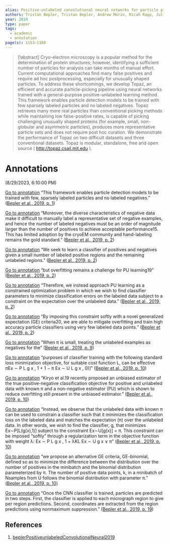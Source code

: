 ```yaml
---
alias: Positive-unlabeled convolutional neural networks for particle picking in cryo-electron micrographs.
authors: Tristan Bepler, Tristan Bepler, Andrew Morin, Micah Rapp, Julia Brasch, Lawrence Shapiro, Alex J. Noble, Bonnie Berger
year: 2019
type: paper
tags:
  - academic
  - annotation
page(s): 1153–1160
---
```

> [!abstract]
> Cryo-electron microscopy is a popular method for the determination of protein structures; however, identifying a sufficient number of particles for analysis can take months of manual effort. Current computational approaches find many false positives and require ad hoc postprocessing, especially for unusually shaped particles. To address these shortcomings, we develop Topaz, an efficient and accurate particle-picking pipeline using neural networks trained with a general-purpose positive-unlabeled learning method. This framework enables particle detection models to be trained with few sparsely labeled particles and no labeled negatives. Topaz retrieves many more real particles than conventional picking methods while maintaining low false-positive rates, is capable of picking challenging unusually shaped proteins (for example, small, non-globular and asymmetric particles), produces more representative particle sets and does not require post hoc curation. We demonstrate the performance of Topaz on two difficult datasets and three conventional datasets. Topaz is modular, standalone, free and open source ( http://topaz.csail.mit.edu ).

# Annotations  
(8/29/2023, 6:10:00 PM)

[Go to annotation](zotero://open-pdf/library/items/IN8I8UBC?page=1&annotation=54QGXD5V) “This framework enables particle detection models to be trained with few, sparsely labeled particles and no labeled negatives.” ([Bepler et al., 2019, p. 1](zotero://select/library/items/GJ6FQ632))

[Go to annotation](zotero://open-pdf/library/items/IN8I8UBC?page=2&annotation=G6FFHYCD) “Moreover, the diverse characteristics of negative data make it difficult to manually label a representative set of negative examples, and hence the number of labeled negatives must be an order of magnitude larger than the number of positives to achieve acceptable performance15. This has limited adoption by the cryoEM community and hand-labeling remains the gold standard.” ([Bepler et al., 2019, p. 2](zotero://select/library/items/GJ6FQ632))

[Go to annotation](zotero://open-pdf/library/items/IN8I8UBC?page=2&annotation=QYWVCLGQ) “We seek to learn a classifier of positives and negatives given a small number of labeled positive regions and the remaining unlabeled regions.” ([Bepler et al., 2019, p. 2](zotero://select/library/items/GJ6FQ632))

[Go to annotation](zotero://open-pdf/library/items/IN8I8UBC?page=2&annotation=G7Q4Y3QJ) “but overfitting remains a challenge for PU learning19” ([Bepler et al., 2019, p. 2](zotero://select/library/items/GJ6FQ632))

[Go to annotation](zotero://open-pdf/library/items/IN8I8UBC?page=2&annotation=EVFFKZ9L) “Therefore, we instead approach PU learning as a constrained optimization problem in which we wish to find classifier parameters to minimize classification errors on the labeled data subject to a constraint on the expectation over the unlabeled data.” ([Bepler et al., 2019, p. 2](zotero://select/library/items/GJ6FQ632))

[Go to annotation](zotero://open-pdf/library/items/IN8I8UBC?page=2&annotation=MHRYXGWP) “By imposing this constraint softly with a novel generalized expectation (GE) criteria20, we are able to mitigate overfitting and train high accuracy particle classifiers using very few labeled data points.” ([Bepler et al., 2019, p. 2](zotero://select/library/items/GJ6FQ632))

[Go to annotation](zotero://open-pdf/library/items/IN8I8UBC?page=9&annotation=G7F4KD27) “When π is small, treating the unlabeled examples as negatives for the” ([Bepler et al., 2019, p. 9](zotero://select/library/items/GJ6FQ632))

[Go to annotation](zotero://open-pdf/library/items/IN8I8UBC?page=10&annotation=E9HAICGZ) “purposes of classifier training with the following standard loss minimization objective, for suitable cost function L, can be effective πEx ∼ P L g x , 1 + 1 − π Ex ∼ U L g x , 0)]” ([Bepler et al., 2019, p. 10](zotero://select/library/items/GJ6FQ632))

[Go to annotation](zotero://open-pdf/library/items/IN8I8UBC?page=10&annotation=PZDSXSNR) “Kiryo et al.19 recently proposed an unbiased estimator of the true positive-negative classification objective for positive and unlabeled data with known π and a non-negative estimator (PU) which is shown to reduce overfitting still present in the unbiased estimator.” ([Bepler et al., 2019, p. 10](zotero://select/library/items/GJ6FQ632))

[Go to annotation](zotero://open-pdf/library/items/IN8I8UBC?page=10&annotation=DYWRJC8B) “Instead, we observe that the unlabeled data with known π can be used to constrain a classifier such that it minimizes the classification loss on the labeled data and matches the expectation (π) over the unlabeled data. In other words, we wish to find the classifier, g, that minimizes Ex∼P[L(g(x),1)] subject to the constraint Ex∼U[g(x)] = π. This constraint can be imposed “softly” through a regularization term in the objective function with weight λ: Ex ∼ P L g x , 1 + λKL Ex ∼ U g x ∨ π” ([Bepler et al., 2019, p. 10](zotero://select/library/items/GJ6FQ632))

[Go to annotation](zotero://open-pdf/library/items/IN8I8UBC?page=10&annotation=8BN9X5A2) “we propose an alternative GE criteria, GE-binomial, defined so as to minimize the difference between the distribution over the number of positives in the minibatch and the binomial distribution parameterized by π. The number of positive data points, k, in a minibatch of Nsamples from U follows the binomial distribution with parameter π.” ([Bepler et al., 2019, p. 10](zotero://select/library/items/GJ6FQ632))

[Go to annotation](zotero://open-pdf/library/items/IN8I8UBC?page=19&annotation=QY5ZJFCF) “Once the CNN classifier is trained, particles are predicted in two steps. First, the classifier is applied to each micrograph region to give per region predictions. Second, coordinates are extracted from the region predictions using nonmaximum suppression.” ([Bepler et al., 2019, p. 19](zotero://select/library/items/GJ6FQ632))

## References
1. [beplerPositiveunlabeledConvolutionalNeural2019](zotero://select/items/@beplerPositiveunlabeledConvolutionalNeural2019)
